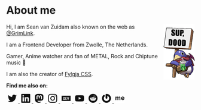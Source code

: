 # About me

<img src="https://raw.githubusercontent.com/grimlink/grimlink/main/assets/sup-dood.png" alt="" align="right">

Hi, I am Sean van Zuidam also known on the web as [@GrimLink](https://twitter.com/GrimLink).

I am a Frontend Developer from Zwolle, The Netherlands.

Gamer, Anime watcher and fan of METAL, Rock and Chiptune music 🤘

I am also the creator of [Fylgja CSS](https://github.com/fylgja).

**Find me also on:**

<a rel="me nofollow" target="_blank" href="https://twitter.com/grimlink">
  <picture>
    <source media="(prefers-color-scheme: dark)" srcset="https://raw.githubusercontent.com/grimlink/grimlink/main/assets/socials/dark/twitter.svg">
    <img src="https://raw.githubusercontent.com/grimlink/grimlink/main/assets/socials/light/twitter.svg" width="24" height="24" hspace="4" alt="Follow me on Twitter">
  </picture>
</a>

<a rel="me nofollow" target="_blank" href="https://www.linkedin.com/in/seanvanzuidam">
  <picture>
    <source media="(prefers-color-scheme: dark)" srcset="https://raw.githubusercontent.com/grimlink/grimlink/main/assets/socials/dark/linkedin.svg">
    <img src="https://raw.githubusercontent.com/grimlink/grimlink/main/assets/socials/light/linkedin.svg" width="24" height="24" hspace="4" alt="Follow me on LinkedIn">
  </picture>
</a>

<a rel="me nofollow" target="_blank" href="https://mastodon.social/@GrimLink">
  <picture>
    <source media="(prefers-color-scheme: dark)" srcset="https://raw.githubusercontent.com/grimlink/grimlink/main/assets/socials/dark/mastodon.svg">
    <img src="https://raw.githubusercontent.com/grimlink/grimlink/main/assets/socials/light/mastodon.svg" width="24" height="24" hspace="4" alt="Follow me on Mastodon">
  </picture>
</a>

<a rel="me nofollow" target="_blank" href="https://instagram.com/seangrimlink">
  <picture>
    <source media="(prefers-color-scheme: dark)" srcset="https://raw.githubusercontent.com/grimlink/grimlink/main/assets/socials/dark/instagram.svg">
    <img src="https://raw.githubusercontent.com/grimlink/grimlink/main/assets/socials/light/instagram.svg" width="24" height="24" hspace="4" alt="Follow me on Instagram">
  </picture>
</a>

<a rel="me nofollow" target="_blank" href="https://dev.to/grimlink">
  <picture>
    <source media="(prefers-color-scheme: dark)" srcset="https://raw.githubusercontent.com/grimlink/grimlink/main/assets/socials/dark/devto.svg">
    <img src="https://raw.githubusercontent.com/grimlink/grimlink/main/assets/socials/light/devto.svg" width="24" height="24" hspace="4" alt="Follow me on Dev.to">
  </picture>
</a>

<a rel="me nofollow" target="_blank" href="https://www.youtube.com/@SeanGrimLink">
  <picture>
    <source media="(prefers-color-scheme: dark)" srcset="https://raw.githubusercontent.com/grimlink/grimlink/main/assets/socials/dark/youtube.svg">
    <img src="https://raw.githubusercontent.com/grimlink/grimlink/main/assets/socials/light/youtube.svg" width="24" height="24" hspace="4" alt="Follow me on Youtube">
  </picture>
</a>

<a rel="me nofollow" target="_blank" href="https://www.reddit.com/user/GrimLink">
  <picture>
    <source media="(prefers-color-scheme: dark)" srcset="https://raw.githubusercontent.com/grimlink/grimlink/main/assets/socials/dark/reddit.svg">
    <img src="https://raw.githubusercontent.com/grimlink/grimlink/main/assets/socials/light/reddit.svg" width="24" height="24" hspace="4" alt="Follow me on Reddit">
  </picture>
</a>

<a rel="me nofollow" target="_blank" href="https://gravatar.com/grimlink">
  <picture>
    <source media="(prefers-color-scheme: dark)" srcset="https://raw.githubusercontent.com/grimlink/grimlink/main/assets/socials/dark/gravatar.svg">
    <img src="https://raw.githubusercontent.com/grimlink/grimlink/main/assets/socials/light/gravatar.svg" width="24" height="24" hspace="4" alt="Check me out on my Gravatar">
  </picture>
</a>

<a rel="me nofollow" target="_blank" href="https://about.me/grimlink">
  <picture>
    <source media="(prefers-color-scheme: dark)" srcset="https://raw.githubusercontent.com/grimlink/grimlink/main/assets/socials/dark/aboutme.svg">
    <img src="https://raw.githubusercontent.com/grimlink/grimlink/main/assets/socials/light/aboutme.svg" width="24" height="24" hspace="4" alt="Check me out on my about.me">
  </picture>
</a>
